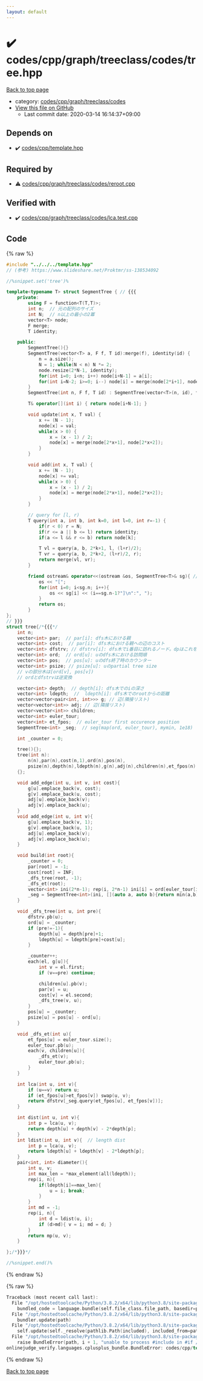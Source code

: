 ```yaml
---
layout: default
---
```


<!-- mathjax config similar to math.stackexchange -->
<script type="text/javascript" async
  src="https://cdnjs.cloudflare.com/ajax/libs/mathjax/2.7.5/MathJax.js?config=TeX-MML-AM_CHTML">
</script>
<script type="text/x-mathjax-config">
  MathJax.Hub.Config({
    TeX: { equationNumbers: { autoNumber: "AMS" }},
    tex2jax: {
      inlineMath: [ ['$','$'] ],
      processEscapes: true
    },
    "HTML-CSS": { matchFontHeight: false },
    displayAlign: "left",
    displayIndent: "2em"
  });
</script>

<script type="text/javascript" src="https://cdnjs.cloudflare.com/ajax/libs/jquery/3.4.1/jquery.min.js"></script>
<script src="https://cdn.jsdelivr.net/npm/jquery-balloon-js@1.1.2/jquery.balloon.min.js" integrity="sha256-ZEYs9VrgAeNuPvs15E39OsyOJaIkXEEt10fzxJ20+2I=" crossorigin="anonymous"></script>
<script type="text/javascript" src="../../../../../../assets/js/copy-button.js"></script>
<link rel="stylesheet" href="../../../../../../assets/css/copy-button.css" />


# :heavy_check_mark: codes/cpp/graph/treeclass/codes/tree.hpp

<a href="../../../../../../index.html">Back to top page</a>

* category: <a href="../../../../../../index.html#54dcc55c2c64fd1eb0de496df8f72752">codes/cpp/graph/treeclass/codes</a>
* <a href="{{ site.github.repository_url }}/blob/master/codes/cpp/graph/treeclass/codes/tree.hpp">View this file on GitHub</a>
    - Last commit date: 2020-03-14 16:14:37+09:00




## Depends on

* :heavy_check_mark: <a href="../../../template.hpp.html">codes/cpp/template.hpp</a>


## Required by

* :warning: <a href="reroot.cpp.html">codes/cpp/graph/treeclass/codes/reroot.cpp</a>


## Verified with

* :heavy_check_mark: <a href="../../../../../../verify/codes/cpp/graph/treeclass/codes/lca.test.cpp.html">codes/cpp/graph/treeclass/codes/lca.test.cpp</a>


## Code

<a id="unbundled"></a>
{% raw %}
```cpp
#include "../../../template.hpp"
// (参考) https://www.slideshare.net/Proktmr/ss-138534092

//%snippet.set('tree')%

template<typename T> struct SegmentTree { // {{{
    private:
        using F = function<T(T,T)>;
        int n;  // 元の配列のサイズ
        int N;  // n以上の最小の2冪
        vector<T> node;
        F merge;
        T identity;

    public:
        SegmentTree(){}
        SegmentTree(vector<T> a, F f, T id):merge(f), identity(id) {
            n = a.size();
            N = 1; while(N < n) N *= 2;
            node.resize(2*N-1, identity);
            for(int i=0; i<n; i++) node[i+N-1] = a[i];
            for(int i=N-2; i>=0; i--) node[i] = merge(node[2*i+1], node[2*i+2]);
        }
        SegmentTree(int n, F f, T id) : SegmentTree(vector<T>(n, id), f, id) {}

        T& operator[](int i) { return node[i+N-1]; }

        void update(int x, T val) {
            x += (N - 1);
            node[x] = val;
            while(x > 0) {
                x = (x - 1) / 2;
                node[x] = merge(node[2*x+1], node[2*x+2]);
            }
        }

        void add(int x, T val) {
            x += (N - 1);
            node[x] += val;
            while(x > 0) {
                x = (x - 1) / 2;
                node[x] = merge(node[2*x+1], node[2*x+2]);
            }
        }

        // query for [l, r)
        T query(int a, int b, int k=0, int l=0, int r=-1) {
            if(r < 0) r = N;
            if(r <= a || b <= l) return identity;
            if(a <= l && r <= b) return node[k];

            T vl = query(a, b, 2*k+1, l, (l+r)/2);
            T vr = query(a, b, 2*k+2, (l+r)/2, r);
            return merge(vl, vr);
        }

        friend ostream& operator<<(ostream &os, SegmentTree<T>& sg){ //
            os << "[";
            for(int i=0; i<sg.n; i++){
                os << sg[i] << (i==sg.n-1?"]\n":", ");
            }
            return os;
        }
};
// }}}
struct tree{/*{{{*/
    int n;
    vector<int> par;  // par[i]: dfs木における親
    vector<int> cost;  // par[i]: dfs木における親への辺のコスト
    vector<int> dfstrv; // dfstrv[i]: dfs木でi番目に訪れるノード。dpはこれを逆順に回す
    vector<int> ord;  // ord[u]: uのdfs木における訪問順
    vector<int> pos;  // pos[u]: uのdfs終了時のカウンター
    vector<int> psize; // psize[u]: uのpartial tree size
    // vの部分木は[ord[v], pos[v])
    // ordとdfstrvは逆変換

    vector<int> depth;  // depth[i]: dfs木でのiの深さ
    vector<int> ldepth;  //  ldepth[i]: dfs木でのrootからの距離
    vector<vector<pair<int, int>>> g; // 辺(隣接リスト)
    vector<vector<int>> adj; // 辺(隣接リスト)
    vector<vector<int>> children;
    vector<int> euler_tour;
    vector<int> et_fpos;  // euler_tour first occurence position
    SegmentTree<int> _seg;  // seg(map(ord, euler_tour), mymin, 1e18)

    int _counter = 0;

    tree(){};
    tree(int n):
        n(n),par(n),cost(n,1),ord(n),pos(n),
        psize(n),depth(n),ldepth(n),g(n),adj(n),children(n),et_fpos(n)
    {};

    void add_edge(int u, int v, int cost){
        g[u].emplace_back(v, cost);
        g[v].emplace_back(u, cost);
        adj[u].emplace_back(v);
        adj[v].emplace_back(u);
    }
    void add_edge(int u, int v){
        g[u].emplace_back(v, 1);
        g[v].emplace_back(u, 1);
        adj[u].emplace_back(v);
        adj[v].emplace_back(u);
    }

    void build(int root){
        _counter = 0;
        par[root] = -1;
        cost[root] = INF;
        _dfs_tree(root, -1);
        _dfs_et(root);
        vector<int> ini(2*n-1); rep(i, 2*n-1) ini[i] = ord[euler_tour[i]];
        _seg = SegmentTree<int>(ini, [](auto a, auto b){return min(a,b);}, 1e18);
    }

    void _dfs_tree(int u, int pre){
        dfstrv.pb(u);
        ord[u] = _counter;
        if (pre!=-1){
            depth[u] = depth[pre]+1; 
            ldepth[u] = ldepth[pre]+cost[u]; 
        }

        _counter++;
        each(el, g[u]){
            int v = el.first;
            if (v==pre) continue;

            children[u].pb(v);
            par[v] = u;
            cost[v] = el.second;
            _dfs_tree(v, u);
        }
        pos[u] = _counter;
        psize[u] = pos[u] - ord[u];
    }

    void _dfs_et(int u){
        et_fpos[u] = euler_tour.size();
        euler_tour.pb(u);
        each(v, children[u]){
            _dfs_et(v);
            euler_tour.pb(u);
        }
    }

    int lca(int u, int v){
        if (u==v) return u;
        if (et_fpos[u]>et_fpos[v]) swap(u, v);
        return dfstrv[_seg.query(et_fpos[u], et_fpos[v])];
    }

    int dist(int u, int v){
        int p = lca(u, v);
        return depth[u] + depth[v] - 2*depth[p];
    }
    int ldist(int u, int v){  // length dist
        int p = lca(u, v);
        return ldepth[u] + ldepth[v] - 2*ldepth[p];
    }
    pair<int, int> diameter(){
        int u, v;
        int max_len = *max_element(all(ldepth));
        rep(i, n){
            if(ldepth[i]==max_len){
                u = i; break;
            }
        }
        int md = -1;
        rep(i, n){
            int d = ldist(u, i);
            if (d>md){ v = i; md = d; }
        }
        return mp(u, v);
    }

};/*}}}*/

//%snippet.end()%


```
{% endraw %}

<a id="bundled"></a>
{% raw %}
```cpp
Traceback (most recent call last):
  File "/opt/hostedtoolcache/Python/3.8.2/x64/lib/python3.8/site-packages/onlinejudge_verify/docs.py", line 340, in write_contents
    bundled_code = language.bundle(self.file_class.file_path, basedir=pathlib.Path.cwd())
  File "/opt/hostedtoolcache/Python/3.8.2/x64/lib/python3.8/site-packages/onlinejudge_verify/languages/cplusplus.py", line 170, in bundle
    bundler.update(path)
  File "/opt/hostedtoolcache/Python/3.8.2/x64/lib/python3.8/site-packages/onlinejudge_verify/languages/cplusplus_bundle.py", line 282, in update
    self.update(self._resolve(pathlib.Path(included), included_from=path))
  File "/opt/hostedtoolcache/Python/3.8.2/x64/lib/python3.8/site-packages/onlinejudge_verify/languages/cplusplus_bundle.py", line 281, in update
    raise BundleError(path, i + 1, "unable to process #include in #if / #ifdef / #ifndef other than include guards")
onlinejudge_verify.languages.cplusplus_bundle.BundleError: codes/cpp/template.hpp: line 48: unable to process #include in #if / #ifdef / #ifndef other than include guards

```
{% endraw %}

<a href="../../../../../../index.html">Back to top page</a>

